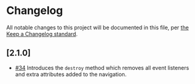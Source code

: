 # Changelog

All notable changes to this project will be documented in this file, per [the Keep a Changelog standard](http://keepachangelog.com/).

## [2.1.0]

- [#34](https://github.com/10up/component-library/pull/34) Introduces the `destroy` method which removes all event listeners and extra attributes added to the navigation.
